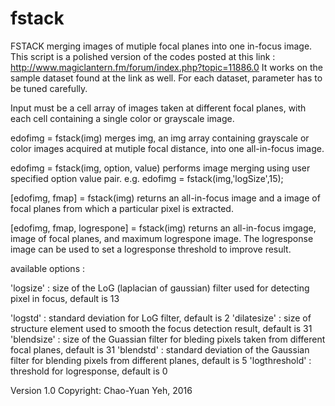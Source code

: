 # fstack

FSTACK merging images of mutiple focal planes into one in-focus image. This script is a polished version of the codes posted at this link : http://www.magiclantern.fm/forum/index.php?topic=11886.0 It works on the sample dataset found at the link as well. For each dataset, parameter has to be tuned carefully. 

Input must be a cell array of images taken at different focal planes, with each cell containing a single color or grayscale image.

edofimg = fstack(img) merges img, an img array containing grayscale or
color images acquired at mutiple focal distance, into one all-in-focus
image.

edofimg = fstack(img, option, value) performs image merging using user 
specified option value pair. 
e.g. edofimg = fstack(img,'logSize',15);

[edofimg, fmap] = fstack(img) returns an all-in-focus image and a image
of focal planes from which a particular pixel is extracted.

[edofimg, fmap, logrespone] = fstack(img) returns an all-in-focus
imgage, image of focal planes, and maximum logrespone image. The
logresponse image can be used to set a logresponse threshold to improve
result.

available options :

'logsize'    : size of the LoG (laplacian of gaussian) filter used for 
            detecting pixel in focus, default is 13

'logstd'     : standard deviation for LoG filter, default is 2
'dilatesize' : size of structure element used to smooth the focus
            detection result, default is 31
'blendsize'  : size of the Guassian filter for bleding pixels taken from
            different focal planes, default is 31
'blendstd'   : standard deviation of the Gaussian filter for blending
            pixels from different planes, default is 5
'logthreshold' : threshold for logresponse, default is 0

Version 1.0
Copyright: Chao-Yuan Yeh, 2016

